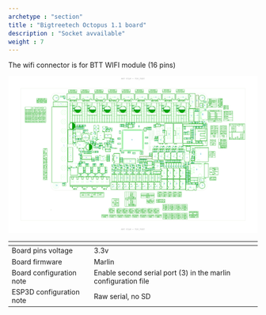 ```yaml
---
archetype : "section"
title : "Bigtreetech Octopus 1.1 board"
description : "Socket avvailable"
weight : 7
---
```

The wifi connector is for BTT WIFI module (16 pins)

![step1](board.png?width=300px)

| <!-- -->  | <!-- --> |
|-|-|
| Board pins voltage | 3.3v |
| Board firmware | Marlin | 
| Board configuration note | Enable second serial port (3) in the marlin configuration file |
| ESP3D configuration note | Raw serial, no SD |